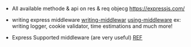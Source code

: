 - All available methode & api on res & req objecg
https://expressjs.com/

- writing express middleware
 [writing-middlewar](https://expressjs.com/en/guide/writing-middleware.html)
 [using-middleware](https://expressjs.com/en/guide/using-middleware.html)
ex: writing logger, cookie validator, time estimations and much more!

- Express Supported middleware (are very useful)
[REF](http://expressjs.com/en/resources/middleware.html)